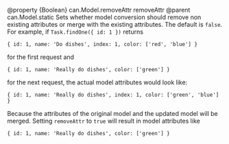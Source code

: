 @property {Boolean} can.Model.removeAttr removeAttr
@parent can.Model.static
Sets whether model conversion should remove non existing attributes or merge with
the existing attributes. The default is `false`.
For example, if `Task.findOne({ id: 1 })` returns

```
{ id: 1, name: 'Do dishes', index: 1, color: ['red', 'blue'] }
```

for the first request and

```
{ id: 1, name: 'Really do dishes', color: ['green'] }
```

for the next request, the actual model attributes would look like:

```
{ id: 1, name: 'Really do dishes', index: 1, color: ['green', 'blue'] }
```

Because the attributes of the original model and the updated model will
be merged. Setting `removeAttr` to `true` will result in model attributes like

```
{ id: 1, name: 'Really do dishes', color: ['green'] }
```
